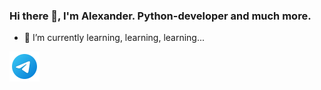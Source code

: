 ### Hi there 👋, I'm Alexander. Python-developer and much more.
- 🌱 I’m currently learning, learning, learning...
<!--
**Alexander-Fedorovtsev/Alexander-Fedorovtsev** is a ✨ _special_ ✨ repository because its `README.md` (this file) appears on your GitHub profile.

Here are some ideas to get you started:

- 🔭 I’m currently working on ...
- 🌱 I’m currently learning ...
- 👯 I’m looking to collaborate on ...
- 🤔 I’m looking for help with ...
- 💬 Ask me about ...
- 📫 How to reach me: ...
- 😄 Pronouns: ...
- ⚡ Fun fact: ...
-->
[![@fedorovtsev_alexander](icons8-телеграмма-app-48.png)](https://t.me/fedorovtsev_alexander)
